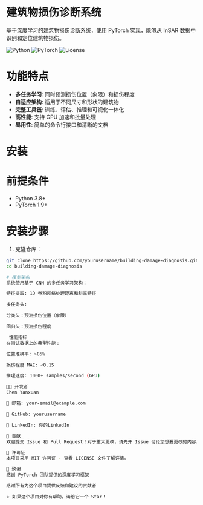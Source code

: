# 建筑物损伤诊断系统

基于深度学习的建筑物损伤诊断系统，使用 PyTorch 实现，能够从 InSAR 数据中识别和定位建筑物损伤。

![Python](https://img.shields.io/badge/Python-3.8%2B-blue)
![PyTorch](https://img.shields.io/badge/PyTorch-1.9%2B-red)
![License](https://img.shields.io/badge/License-MIT-green)

# 功能特点

- **多任务学习**: 同时预测损伤位置（象限）和损伤程度
- **自适应架构**: 适用于不同尺寸和形状的建筑物
- **完整工具链**: 训练、评估、推理和可视化一体化
- **高性能**: 支持 GPU 加速和批量处理
- **易用性**: 简单的命令行接口和清晰的文档

#  安装

# 前提条件
- Python 3.8+
- PyTorch 1.9+

# 安装步骤

1. 克隆仓库：
```bash
git clone https://github.com/yourusername/building-damage-diagnosis.git
cd building-damage-diagnosis

# 模型架构
系统使用基于 CNN 的多任务学习架构：

特征提取: 1D 卷积网络处理距离和斜率特征

多任务头:

分类头：预测损伤位置（象限）

回归头：预测损伤程度

 性能指标
在测试数据上的典型性能：

位置准确率: >85%

损伤程度 MAE: <0.15

推理速度: 1000+ samples/second (GPU)

👨‍💻 开发者
Chen Yanxuan

📧 邮箱: your-email@example.com

🔗 GitHub: yourusername

💼 LinkedIn: 你的LinkedIn

🤝 贡献
欢迎提交 Issue 和 Pull Request！对于重大更改，请先开 Issue 讨论您想要更改的内容。

📄 许可证
本项目采用 MIT 许可证 - 查看 LICENSE 文件了解详情。

🙏 致谢
感谢 PyTorch 团队提供的深度学习框架

感谢所有为这个项目提供反馈和建议的贡献者

⭐ 如果这个项目对你有帮助，请给它一个 Star！
